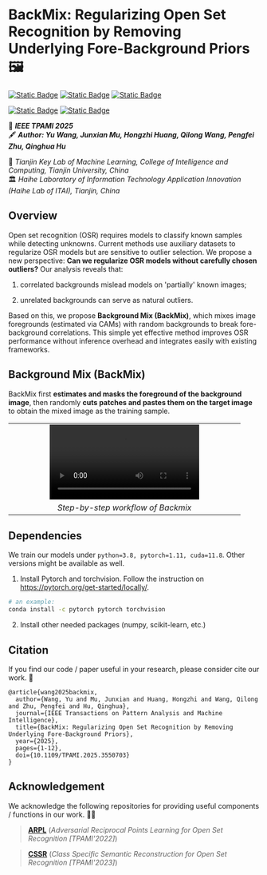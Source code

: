 # BackMix: Regularizing Open Set Recognition by Removing Underlying Fore-Background Priors 🖼️

[![Static Badge](https://img.shields.io/badge/BackMix_arXiv-PAPER-lightblue)](https://arxiv.org/abs/2503.17717)
[![Static Badge](https://img.shields.io/badge/BackMix_IEEE-PAPER-lightblue)](https://ieeexplore.ieee.org/document/10923742/)
[![Static Badge](https://img.shields.io/badge/BackMix-BLOG-lightblue)](https://vanixxz.github.io/backmix-blog/)

[![Static Badge](https://img.shields.io/badge/YouTube_(EN)-VIDEO-white)](https://www.youtube.com/watch?v=hzQH56LvuUA)
[![Static Badge](https://img.shields.io/badge/bilibili_(ZH)-VIDEO-white)](https://www.bilibili.com/video/BV1mBZVYqENv/?spm_id_from=333.337.search-card.all.click&vd_source=394f422d0ec3c4608ddb31aabb4c6461)

📖 ***IEEE TPAMI 2025***
<br>
🖋️ ***Author: Yu Wang, Junxian Mu, Hongzhi Huang, Qilong Wang, Pengfei Zhu, Qinghua Hu***

🏫 *Tianjin Key Lab of Machine Learning, College of Intelligence and Computing, Tianjin University, China*
<br>
🏛️ *Haihe Laboratory of Information Technology Application Innovation (Haihe Lab of ITAI), Tianjin, China*

## Overview
Open set recognition (OSR) requires models to classify known samples while detecting unknowns. Current methods use auxiliary datasets to regularize OSR models but are sensitive to outlier selection. We propose a new perspective: **Can we regularize OSR models without carefully chosen outliers?** Our analysis reveals that: 

1) correlated backgrounds mislead models on 'partially' known images; 

2) unrelated backgrounds can serve as natural outliers. 

Based on this, we propose **Background Mix (BackMix)**, which mixes image foregrounds (estimated via CAMs) with random backgrounds to break fore-background correlations. This simple yet effective method improves OSR performance without inference overhead and integrates easily with existing frameworks.


## Background Mix (BackMix)
BackMix first **estimates and masks the foreground of the background image**, then randomly **cuts patches and pastes them on the target image** to obtain the mixed image as the training sample.

<table align="center">
  <tr>
    <td align="center" width="450">
      <video 
        src="./assets/backmix.mp4" 
        controls 
        style="max-width:100%;">
      </video>
    </td>
  </tr>
  <tr>
    <td align="center">
      <em>Step-by-step workflow of ​​Backmix</em>
    </td>
  </tr>
</table>


## Dependencies
We train our models under ```python=3.8, pytorch=1.11, cuda=11.8```. Other versions might be available as well.

1. Install Pytorch and torchvision. Follow the instruction on https://pytorch.org/get-started/locally/.
```sh
# an example:
conda install -c pytorch pytorch torchvision
```

2. Install other needed packages (numpy, scikit-learn, etc.)


## Citation
If you find our code / paper useful in your research, please consider cite our work. 💖
```
@article{wang2025backmix,
  author={Wang, Yu and Mu, Junxian and Huang, Hongzhi and Wang, Qilong and Zhu, Pengfei and Hu, Qinghua},
  journal={IEEE Transactions on Pattern Analysis and Machine Intelligence}, 
  title={BackMix: Regularizing Open Set Recognition by Removing Underlying Fore-Background Priors}, 
  year={2025},
  pages={1-12},
  doi={10.1109/TPAMI.2025.3550703}
}
```

## Acknowledgement
We acknowledge the following repositories for providing useful components / functions in our work. 💁‍♀️

> [**ARPL**](https://github.com/iCGY96/ARPL) (*Adversarial Reciprocal Points Learning for Open Set Recognition [TPAMI'2022]*)

> [**CSSR**](https://github.com/xyzedd/CSSR) (*Class Specific Semantic Reconstruction for Open Set Recognition [TPAMI'2023]*)
